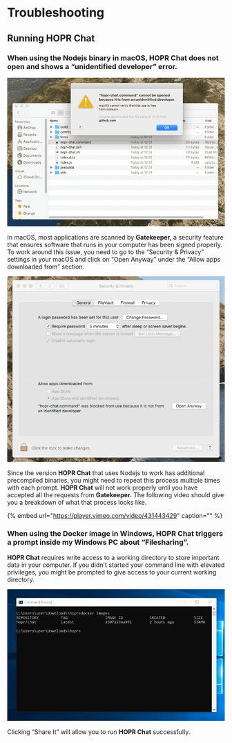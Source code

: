 <!-- ---
description: Common errors that might show in your work station when running HOPR Chat.
--- -->

# Troubleshooting

## Running HOPR Chat

### When using the Nodejs binary in macOS, HOPR Chat does not open and shows a “unidentified developer” error.

![](../../images/hopr-chat-command-cannot-be-openned_lowfi.png)

In macOS, most applications are scanned by **Gatekeeper,** a security feature that ensures software that runs in your computer has been signed properly. To work around this issue, you need to go to the “Security & Privacy” settings in your macOS and click on “Open Anyway” under the “Allow apps downloaded from” section.

![](../../images/hopr-chat-command-cannot-be-openned_privacy-lowfi.png)

Since the version **HOPR Chat** that uses Nodejs to work has additional precompiled binaries, you might need to repeat this process multiple times with each prompt. **HOPR Chat** will not work properly until you have accepted all the requests from **Gatekeeper.** The following video should give you a breakdown of what that process looks like.

{% embed url="https://player.vimeo.com/video/431443429" caption="" %}

### When using the Docker image in Windows, HOPR Chat triggers a prompt inside my Windows PC about “Filesharing”.

**HOPR Chat** requires write access to a working directory to store important data in your computer. If you didn't started your command line with elevated privileges, you might be prompted to give access to your current working directory.

![Windows prompting access to write to your current directory](../../images/image.png)

Clicking “Share It” will allow you to run **HOPR Chat** successfully.
